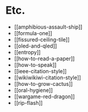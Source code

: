 # Etc.

* [[amphibious-assault-ship]]
* [[formula-one]]
* [[fissured-ceiling-tile]]
* [[oled-and-qled]]
* [[entropy]]
* [[how-to-read-a-paper]]
* [[how-to-speak]]
* [[ieee-citation-style]]
* [[wikiwikiwi-citation-style]]
* [[how-to-grow-cactus]]
* [[oral-hygiene]]
* [[wargame-red-dragon]]
* [[rip-flash]]

